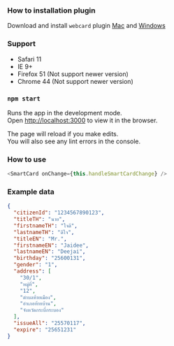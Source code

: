 ### How to installation plugin
Download and install ```webcard``` plugin [Mac](/plugins/webcard.dmg) and [Windows](/plugins/webcard.msi)

### Support
- Safari 11
- IE 9+
- Firefox 51 (Not support newer version)
- Chrome 44 (Not support newer version)


### `npm start`

Runs the app in the development mode.<br>
Open [http://localhost:3000](http://localhost:3000) to view it in the browser.

The page will reload if you make edits.<br>
You will also see any lint errors in the console.

### How to use
```javascript
<SmartCard onChange={this.handleSmartCardChange} />
```
### Example data
```json
{
  "citizenId": "1234567890123",
  "titleTH": "นาย",
  "firstnameTH": "ใจดี",
  "lastnameTH": "ดีใจ",
  "titleEN": "Mr.",
  "firstnameEN": "Jaidee",
  "lastnameEN": "Deejai",
  "birthday": "25600131",
  "gender": "1",
  "address": [
    "30/1",
    "หมู่ที่",
    "12",
    "ตำบลท้ายเมือง",
    "อำเภอท้ายบ้าน",
    "จังหวัดกระบี่กระบอง"
  ],
  "issueAll": "25570117",
  "expire": "25651231"
}
```